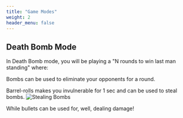 ```yaml
---
title: "Game Modes"
weight: 2
header_menu: false
---
```


## Death Bomb Mode

In Death Bomb mode, you will be playing a "N rounds to win last man standing" where:

Bombs can be used to eliminate your opponents for a round.

Barrel-rolls makes you invulnerable for 1 sec and can be used to steal bombs.
![Stealing Bombs](images/catchbomb1.gif)

While bullets can be used for, well, dealing damage!

